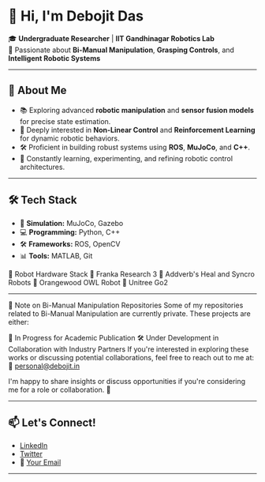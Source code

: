 # 👋 Hi, I'm **Debojit Das**  

🎓 **Undergraduate Researcher** | **IIT Gandhinagar Robotics Lab**  
🤖 Passionate about **Bi-Manual Manipulation**, **Grasping Controls**, and **Intelligent Robotic Systems**  

---

## 🚀 **About Me**  
- 📚 Exploring advanced **robotic manipulation** and **sensor fusion models** for precise state estimation.  
- 🧠 Deeply interested in **Non-Linear Control** and **Reinforcement Learning** for dynamic robotic behaviors.  
- 🛠️ Proficient in building robust systems using **ROS**, **MuJoCo**, and **C++**.  
- 🧩 Constantly learning, experimenting, and refining robotic control architectures.  

---

## 🛠️ **Tech Stack**  
- 🤖 **Simulation:** MuJoCo, Gazebo  
- 💻 **Programming:** Python, C++  
- 🛠️ **Frameworks:** ROS, OpenCV  
- 📊 **Tools:** MATLAB, Git  

🤖 Robot Hardware Stack
🦾 Franka Research 3
🤖 Addverb's Heal and Syncro Robots
🦿 Orangewood OWL Robot
🐾 Unitree Go2

---

📄 Note on Bi-Manual Manipulation Repositories
Some of my repositories related to Bi-Manual Manipulation are currently private. These projects are either:

📝 In Progress for Academic Publication
🛠️ Under Development in Collaboration with Industry Partners
If you're interested in exploring these works or discussing potential collaborations, feel free to reach out to me at:
📧 personal@debojit.in

I'm happy to share insights or discuss opportunities if you're considering me for a role or collaboration. 🚀

---

## 📫 **Let's Connect!**  
- [LinkedIn](#)  
- [Twitter](#)  
- 📧 [Your Email](#)  

---

